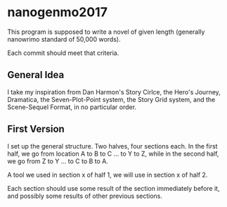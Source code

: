 # nanogenmo2017

This program is supposed to write a novel of given length (generally nanowrimo standard of 50,000 words).

Each commit should meet that criteria.

## General Idea

I take my inspiration from Dan Harmon's Story Cirlce, the Hero's Journey, Dramatica, the Seven-Plot-Point system, the Story Grid system, and the Scene-Sequel Format, in no particular order.

## First Version

I set up the general structure. Two halves, four sections each. In the first half, we go from location A to B to C ... to Y to Z, while in the second half, we go from Z to Y ... to C to B to A.

A tool we used in section x of half 1, we will use in section x of half 2.

Each section should use some result of the section immediately before it, and possibly some results of other previous sections.
